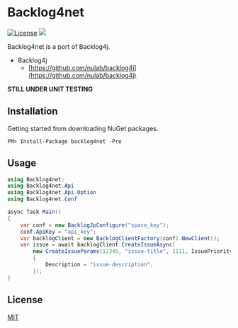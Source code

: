 # Backlog4net

[![License](https://img.shields.io/badge/license-MIT-blue.svg)](LICENSE)
![]({https://ats124.visualstudio.com/_apis/public/build/definitions/6d2503dc-7657-4a46-937e-3fac285bb430/1/badge})

Backlog4net is a port of Backlog4j.

* Backlog4j
  * [https://github.com/nulab/backlog4j](https://github.com/nulab/backlog4j)

**STILL UNDER UNIT TESTING**

## Installation

Getting started from downloading NuGet packages.

```
PM> Install-Package backlog4net -Pre
```

## Usage

```C#
using Backlog4net;
using Backlog4net.Api
using Backlog4net.Api.Option
using Backlog4net.Conf
```

```C#
async Task Main()
{
    var conf = new BacklogJpConfigure("space_key");
    conf.ApiKey = "api_key";
    var backlogClient = new BacklogClientFactory(conf).NewClient();
    var issue = await backlogClient.CreateIssueAsync(
        new CreateIssueParams(12345, "issue-title", 1111, IssuePriorityType.Normal)
        {
            Description = "issue-description",
        });
}
```

## License

[MIT](LICENSE)
